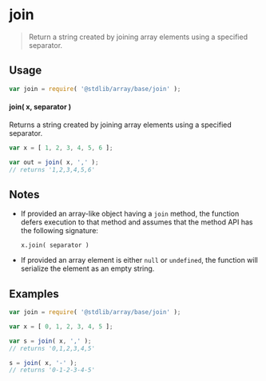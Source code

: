 <!--

@license Apache-2.0

Copyright (c) 2024 The Stdlib Authors.

Licensed under the Apache License, Version 2.0 (the "License");
you may not use this file except in compliance with the License.
You may obtain a copy of the License at

   http://www.apache.org/licenses/LICENSE-2.0

Unless required by applicable law or agreed to in writing, software
distributed under the License is distributed on an "AS IS" BASIS,
WITHOUT WARRANTIES OR CONDITIONS OF ANY KIND, either express or implied.
See the License for the specific language governing permissions and
limitations under the License.

-->

# join

> Return a string created by joining array elements using a specified separator.

<!-- Section to include introductory text. Make sure to keep an empty line after the intro `section` element and another before the `/section` close. -->

<section class="intro">

</section>

<!-- /.intro -->

<!-- Package usage documentation. -->

<section class="usage">

## Usage

```javascript
var join = require( '@stdlib/array/base/join' );
```

#### join( x, separator )

Returns a string created by joining array elements using a specified separator.

```javascript
var x = [ 1, 2, 3, 4, 5, 6 ];

var out = join( x, ',' );
// returns '1,2,3,4,5,6'
```

</section>

<!-- /.usage -->

<!-- Package usage notes. Make sure to keep an empty line after the `section` element and another before the `/section` close. -->

<section class="notes">

## Notes

-   If provided an array-like object having a `join` method, the function defers execution to that method and assumes that the method API has the following signature:

    ```text
    x.join( separator )
    ```

-   If provided an array element is either `null` or `undefined`, the function will serialize the element as an empty string.

</section>

<!-- /.notes -->

<!-- Package usage examples. -->

<section class="examples">

## Examples

<!-- eslint no-undef: "error" -->

```javascript
var join = require( '@stdlib/array/base/join' );

var x = [ 0, 1, 2, 3, 4, 5 ];

var s = join( x, ',' );
// returns '0,1,2,3,4,5'

s = join( x, '-' );
// returns '0-1-2-3-4-5'
```

</section>

<!-- /.examples -->

<!-- Section to include cited references. If references are included, add a horizontal rule *before* the section. Make sure to keep an empty line after the `section` element and another before the `/section` close. -->

<section class="references">

</section>

<!-- /.references -->

<!-- Section for related `stdlib` packages. Do not manually edit this section, as it is automatically populated. -->

<section class="related">

</section>

<!-- /.related -->

<!-- Section for all links. Make sure to keep an empty line after the `section` element and another before the `/section` close. -->

<section class="links">

</section>

<!-- /.links -->
